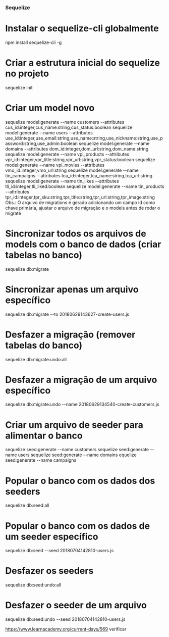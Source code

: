 ### Sequelize ###

# Instalar o sequelize-cli globalmente
npm install sequelize-cli -g

# Criar a estrutura inicial do sequelize no projeto
sequelize init

# Criar um model novo
sequelize model:generate --name customers --attributes cus_id:integer,cus_name:string,cus_status:boolean
sequelize model:generate --name users --attributes use_id:integer,use_email:string,use_name:string,use_nickname:string,use_password:string,use_admin:boolean
sequelize model:generate --name domains --attributes dom_id:integer,dom_url:string,dom_name:string
sequelize model:generate --name vpi_products --attributes vpr_id:integer,vpr_title:string,vpr_url:string,vpr_status:boolean
sequelize model:generate --name vpi_movies --attributes vmo_id:integer,vmo_url:string
sequelize model:generate --name tin_campaigns --attributes tca_id:integer,tca_name:string,tca_url:string
sequelize model:generate --name tin_likes --attributes tli_id:integer,tli_liked:boolean
sequelize model:generate --name tin_products --attributes tpr_id:integer,tpr_sku:string,tpr_title:string,tpr_url:string,tpr_image:string
Obs.: O arquivo de migrations é gerado adicionando um campo id como chave primária, ajustar o arquivo de migração e o models antes de rodar o migrate

# Sincronizar todos os arquivos de models com o banco de dados (criar tabelas no banco)
sequelize db:migrate

# Sincronizar apenas um arquivo específico
 sequelize db:migrate --to 20180629143627-create-users.js

# Desfazer a migração (remover tabelas do banco)
sequelize db:migrate:undo:all

# Desfazer a migração de um arquivo específico
sequelize db:migrate:undo --name 20180629134540-create-customers.js

# Criar um arquivo de seeder para alimentar o banco
sequelize seed:generate --name customers
sequelize seed:generate --name users
sequelize seed:generate --name domains
equelize seed:generate --name campaigns

# Popular o banco com os dados dos seeders
sequelize db:seed:all

# Popular o banco com os dados de um seeder específico
sequelize db:seed --seed 20180704142810-users.js

# Desfazer os seeders
sequelize db:seed:undo:all

# Desfazer o seeder de um arquivo
sequelize db:seed:undo --seed 20180704142810-users.js

https://www.learnacademy.org/current-days/569 verificar